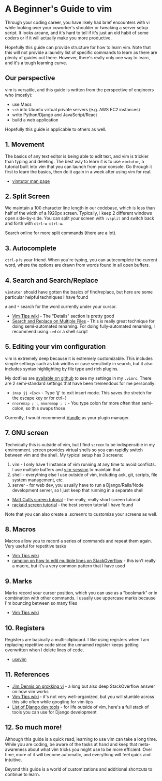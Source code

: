 # A Beginner's Guide to vim

Through your coding career, you have likely had brief encounters with vi while looking over your coworker's shoulder or tweaking a server setup script. It looks arcane, and it's hard to tell if it's just an old habit of some coders or if it will actually make you more productive.

Hopefully this guide can provide structure for how to learn vim. Note that this will not provide a laundry list of specific commands to learn as there are plenty of guides out there. However, there's really only one way to learn, and it's a tough learning curve.

## Our perspective

vim is versatile, and this guide is written from the perspective of engineers who (mostly):

* use Macs
* `ssh` into Ubuntu virtual private servers (e.g. AWS EC2 instances)
* write Python/Django and JavaScript/React
* build a web application

Hopefully this guide is applicable to others as well.

## 1. Movement

The basics of any text editor is being able to edit text, and vim is trickier than typing and deleting. The best way to learn it is to use `vimtutor`, a tutorial built into vim that you can launch from your console. Go through it first to learn the basics, then do it again in a week after using vim for real.

* [vimtutor man page](http://linuxcommand.org/man_pages/vimtutor1.html)

## 2. Split Screen

We maintain a 100 character line length in our codebase, which is less than half of the width of a 1920px screen. Typically, I keep 2 different windows open side-by-side. You can split your screen with `:vsplit` and switch back and forth with `ctrl-w ctrl-w`.

Search online for more split commands (there are a lot).

## 3. Autocomplete

`ctrl-p` is your friend. When you're typing, you can autocomplete the current word, where the options are drawn from words found in all open buffers.

## 4. Search and Search/Replace

`vimtutor` should have gotten the basics of find/replace, but here are some particular helpful techniques I have found

`#` and `*` search for the word currently under your cursor.

* [Vim Tips wiki](http://vim.wikia.com/wiki/Search_and_replace) - The "Details" section is pretty good
* [Search and Replace on Multiple Files](http://usevim.com/2012/04/06/search-and-replace-files/) - This is really great technique for doing semi-automated renaming. For doing fully-automated renaming, I recommend using `sed` or a shell script

## 5. Editing your vim configuration

vim is extremely deep because it is extremely customizable. This includes simple settings such as tab widths or case sensitivity in search, but it also includes syntax highlighting by file type and rich plugins.

My dotfiles are [available on github](https://github.com/StoicLoofah/dotfiles) to see my settings in my `.vimrc`. There are 2 semi-standard settings that have been tremendous for me personally:

* `imap jj <Esc>` - Type 'jj' to exit insert mode. This saves the stretch for the escape key or for ctrl-{
* `nnoremap ; :`, `nnoremap ; :` - You type colon far more often than semi-colon, so this swaps those

Currently, I would recommend [Vundle](https://github.com/VundleVim/Vundle.vim) as your plugin manager.

## 7. GNU screen

Technically this is outside of vim, but I find `screen` to be indispensible in my environment. screen provides virtual shells so you can rapidly switch between vim and the shell. My typical setup has 3 screens:

1. vim - I only have 1 instance of vim running at any time to avoid conflicts. I use multiple buffers and [vim-session](https://github.com/xolox/vim-session) to maintain that
2. shell - everything else I use outside of vim, including ack, git, scripts, file system management, etc.
3. server - for web dev, you usually have to run a Django/Rails/Node development server, so I just keep that running in a separate shell

* [Matt Cutts screen tutorial](https://www.mattcutts.com/blog/a-quick-tutorial-on-screen/) - the really, really short screen tutorial
* [rackaid screen tutorial](https://www.rackaid.com/blog/linux-screen-tutorial-and-how-to/) - the best screen tutorial I have found

Note that you can also create a .screenrc to customize your screens as well.

## 8. Macros

Macros allow you to record a series of commands and repeat them again. Very useful for repetitive tasks

* [Vim Tips wiki](http://vim.wikia.com/wiki/Macros)
* [rampion on how to edit multiple lines on StackOverflow](http://stackoverflow.com/a/356059) - this isn't really a macro, but it's a very common pattern that I have used

## 9. Marks

Marks record your cursor position, which you can use as a "bookmark" or in combination with other commands. I usually use uppercase marks because I'm bouncing between so many files

* [Vim Tips wiki](http://vim.wikia.com/wiki/Using_marks)

## 10. Registers

Registers are basically a multi-clipboard. I like using registers when I am replacing repetitive code since the unnamed register keeps getting overwritten when I delete lines of code.

* [usevim](http://usevim.com/2012/04/13/registers/)

## 11. References

* [Jim Dennis on grokking vi](http://stackoverflow.com/a/1220118) - a long but also deep StackOverflow answer on how vim works
* [Vim Tips wiki](http://vim.wikia.com/wiki/Vim_Tips_Wiki) - it's not very well-organized, but you will stumble across this site often while googling for vim tips
* [List of Django dev tools](http://blog.zanbato.com/2014/10/07/useful-tools-for-django-development/) - for life outside of vim, here's a full stack of tools you can use for Django development

## 12. So much more!

Although this guide is a quick read, learning to use vim can take a long time. While you are coding, be aware of the tasks at hand and keep that meta-awareness about what vim tricks you might use to be more efficient. Over time, more of it will become automatic, and everything will feel quick and intuitive.

Beyond this guide is a world of customizations and additional shortcuts to continue to learn.
